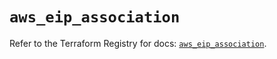 # `aws_eip_association`

Refer to the Terraform Registry for docs: [`aws_eip_association`](https://registry.terraform.io/providers/hashicorp/aws/3.76.1/docs/resources/eip_association).
